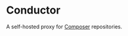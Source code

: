 # Conductor

A self-hosted proxy for [Composer][composer] repositories.

[composer]: https://getcomposer.org
